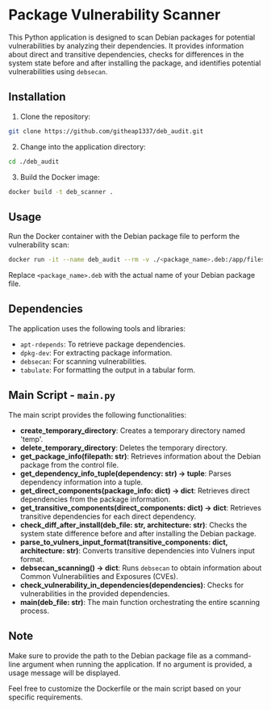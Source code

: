 # Package Vulnerability Scanner

This Python application is designed to scan Debian packages for potential vulnerabilities by analyzing their dependencies. It provides information about direct and transitive dependencies, checks for differences in the system state before and after installing the package, and identifies potential vulnerabilities using `debsecan`.

## Installation

1. Clone the repository:
```bash
git clone https://github.com/githeap1337/deb_audit.git
```
2. Change into the application directory:
```bash
cd ./deb_audit
```
3. Build the Docker image:
```bash
docker build -t deb_scanner .
```

## Usage

Run the Docker container with the Debian package file to perform the vulnerability scan:
```bash
docker run -it --name deb_audit --rm -v ./<package_name>.deb:/app/files/z<package_name>.deb deb_scanner /app/files/<package_name>.deb
```
Replace `<package_name>.deb` with the actual name of your Debian package file.

## Dependencies

The application uses the following tools and libraries:

- `apt-rdepends`: To retrieve package dependencies.
- `dpkg-dev`: For extracting package information.
- `debsecan`: For scanning vulnerabilities.
- `tabulate`: For formatting the output in a tabular form.

## Main Script - `main.py`

The main script provides the following functionalities:

- **create_temporary_directory**: Creates a temporary directory named 'temp'.
- **delete_temporary_directory**: Deletes the temporary directory.
- **get_package_info(filepath: str)**: Retrieves information about the Debian package from the control file.
- **get_dependency_info_tuple(dependency: str) -> tuple**: Parses dependency information into a tuple.
- **get_direct_components(package_info: dict) -> dict**: Retrieves direct dependencies from the package information.
- **get_transitive_components(direct_components: dict) -> dict**: Retrieves transitive dependencies for each direct dependency.
- **check_diff_after_install(deb_file: str, architecture: str)**: Checks the system state difference before and after installing the Debian package.
- **parse_to_vulners_input_format(transitive_components: dict, architecture: str)**: Converts transitive dependencies into Vulners input format.
- **debsecan_scanning() -> dict**: Runs `debsecan` to obtain information about Common Vulnerabilities and Exposures (CVEs).
- **check_vulnerability_in_dependencies(dependencies)**: Checks for vulnerabilities in the provided dependencies.
- **main(deb_file: str)**: The main function orchestrating the entire scanning process.

## Note

Make sure to provide the path to the Debian package file as a command-line argument when running the application. If no argument is provided, a usage message will be displayed.

Feel free to customize the Dockerfile or the main script based on your specific requirements.
